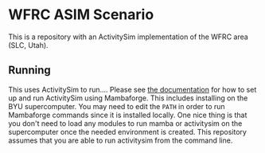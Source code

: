# WFRC ASIM Scenario

This is a repository with an ActivitySim implementation of the WFRC area (SLC,
Utah).

## Running

This uses ActivitySim to run.... Please see [the
documentation](https://activitysim.github.io/activitysim/v1.2.0/users-guide/index.html#userguide)
for how to set up and run ActivitySim using Mambaforge. This includes
installing on the BYU supercomputer. You may need to edit the `PATH` in order
to run Mambaforge commands since it is installed locally. One nice thing is
that you don't need to load any modules to run mamba or activitysim on the
supercomputer once the needed environment is created. This repository assumes
that you are able to run activitysim from the command line.
